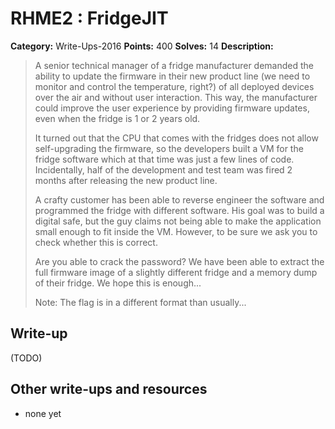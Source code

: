 # RHME2 : FridgeJIT

**Category:** Write-Ups-2016
**Points:** 400
**Solves:** 14
**Description:**

> A senior technical manager of a fridge manufacturer demanded the ability to update the firmware in their new product line (we need to monitor and control the temperature, right?) of all deployed devices over the air and without user interaction. This way, the manufacturer could improve the user experience by providing firmware updates, even when the fridge is 1 or 2 years old.
> 
> 
> It turned out that the CPU that comes with the fridges does not allow self-upgrading the firmware, so the developers built a VM for the fridge software which at that time was just a few lines of code. Incidentally, half of the development and test team was fired 2 months after releasing the new product line.
> 
> 
> A crafty customer has been able to reverse engineer the software and programmed the fridge with different software. His goal was to build a digital safe, but the guy claims not being able to make the application small enough to fit inside the VM. However, to be sure we ask you to check whether this is correct.
> 
> 
> Are you able to crack the password? We have been able to extract the full firmware image of a slightly different fridge and a memory dump of their fridge. We hope this is enough...
> 
> 
> Note: The flag is in a different format than usually...


## Write-up

(TODO)

## Other write-ups and resources

* none yet
